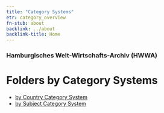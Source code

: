 ```yaml
---
title: "Category Systems"
etr: category_overview
fn-stub: about
backlink: ../about
backlink-title: Home
---
```


### Hamburgisches Welt-Wirtschafts-Archiv (HWWA)
# Folders by Category Systems

- [by Country Category System](geo/about.en.html)
- [by Subject Category System](subject/about.en.html)

